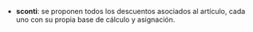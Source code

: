 - **sconti**: se proponen todos los descuentos asociados al artículo, cada uno con su propia base de cálculo y asignación.